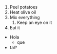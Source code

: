 1. Peel potatoes
2. Heat olive oil
3. Mix everything
    1. Keep an eye on it
4. Eat it

- Hola
    - que
- tal?
